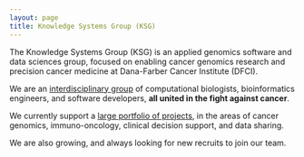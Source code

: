```yaml
---
layout: page
title: Knowledge Systems Group (KSG)
---
```



<p class="lead">
The Knowledge Systems Group (KSG) is an applied genomics software and data sciences group, focused on enabling cancer genomics research and precision cancer medicine at Dana-Farber Cancer Institute (DFCI).
</p>

We are an [interdisciplinary group](team) of computational biologists, bioinformatics engineers, and software developers, **all united in the fight against cancer**.  

We currently support a [large portfolio of projects](projects), in the areas of cancer genomics, immuno-oncology, clinical decision support, and data sharing.  

We are also growing, and always looking for new recruits to join our team.
